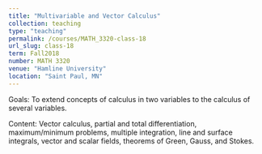 ```yaml
---
title: "Multivariable and Vector Calculus"
collection: teaching
type: "teaching"
permalink: /courses/MATH_3320-class-18
url_slug: class-18
term: Fall2018
number: MATH 3320
venue: "Hamline University"
location: "Saint Paul, MN"
---
```


Goals: To extend concepts of calculus in two variables to the calculus of several variables.

Content: Vector calculus, partial and total differentiation, maximum/minimum problems, multiple integration, line and surface integrals, vector and scalar fields, theorems of Green, Gauss, and Stokes.
